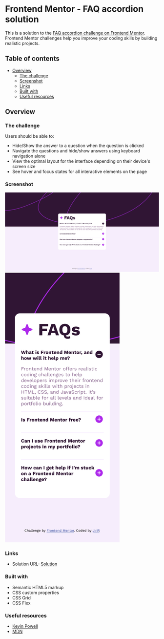 # Frontend Mentor - FAQ accordion solution

This is a solution to the [FAQ accordion challenge on Frontend Mentor](https://www.frontendmentor.io/challenges/faq-accordion-wyfFdeBwBz). Frontend Mentor challenges help you improve your coding skills by building realistic projects. 

## Table of contents

- [Overview](#overview)
  - [The challenge](#the-challenge)
  - [Screenshot](#screenshot)
  - [Links](#links)
  - [Built with](#built-with)
  - [Useful resources](#useful-resources)



## Overview

### The challenge

Users should be able to:

- Hide/Show the answer to a question when the question is clicked
- Navigate the questions and hide/show answers using keyboard navigation alone
- View the optimal layout for the interface depending on their device's screen size
- See hover and focus states for all interactive elements on the page

### Screenshot

![desktop](./screenshots/solution-desktop.png)
![mobile](./screenshots/solution-mobile.png) 



### Links

- Solution URL: [Solution](https://jirip1.github.io/Frontendmentor/FaQ-accordion) 


### Built with

- Semantic HTML5 markup
- CSS custom properties
- CSS Grid
- CSS Flex


### Useful resources

- [Kevin Powell](https://www.youtube.com/@KevinPowell)
- [MDN](https://developer.mozilla.org/en-US/)
